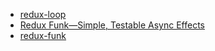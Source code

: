 - [redux-loop](https://github.com/redux-loop/redux-loop/tree/v2.2.2)
- [Redux Funk—Simple, Testable Async Effects](https://hackernoon.com/why-i-wrote-a-redux-async-outerware-277d450dba74)
- [redux-funk](https://github.com/mheiber/redux-funk)
